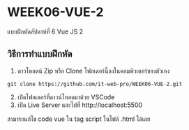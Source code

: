 # WEEK06-VUE-2

แบบฝึกหัดสัปดาห์ที่ 6 Vue JS 2


## วิธีการทำแบบฝึกหัด
1. ดาวโหลดน์ Zip หรือ Clone โฟลเดอร์นี้ลงในคอมพิวเตอร์ของตัวเอง
```
git clone https://github.com/it-web-pro/WEEK06-VUE-2.git
```
2. เปิดโฟลเดอร์ที่ดาวน์โหลดมาด้วย VSCode
3. เปิด Live Server และไปที่ http://localhost:5500

สามารถแก้ไข code vue ใน tag script ในไฟล์ .html ได้เลย
